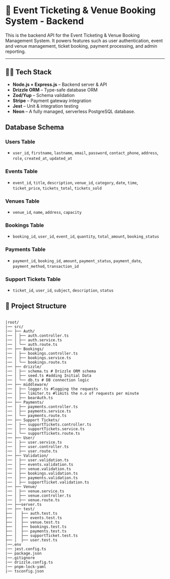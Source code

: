 # 📅 Event Ticketing & Venue Booking System - Backend

This is the backend API for the Event Ticketing & Venue Booking Management System. It powers features such as user authentication, event and venue management, ticket booking, payment processing, and admin reporting.

---
## 🧑‍💻 Tech Stack

- **Node.js + Express.js** – Backend server & API
- **Drizzle ORM** – Type-safe database ORM
- **Zod/Yup** – Schema validation
- **Stripe** – Payment gateway integration
- **Jest** – Unit & integration testing
- **Neon** –  A fully managed, serverless PostgreSQL database.



##  Database Schema 

### Users Table
- `user_id`, `firstname`, `lastname`, `email`, `password`, `contact_phone`, `address`, `role`, `created_at`, `updated_at`

### Events Table
- `event_id`, `title`, `description`, `venue_id`, `category`, `date`, `time`, `ticket_price`, `tickets_total`, `tickets_sold`

### Venues Table
- `venue_id`, `name`, `address`, `capacity`

### Bookings Table
- `booking_id`, `user_id`, `event_id`, `quantity`, `total_amount`, `booking_status`

### Payments Table
- `payment_id`, `booking_id`, `amount`, `payment_status`, `payment_date`, `payment_method`, `transaction_id`

### Support Tickets Table
- `ticket_id`, `user_id`, `subject`, `description`, `status`


## 📂 Project Structure
```

|root/
|── src/
|── ├── Auth/
|── │ ├── auth.controller.ts
|── │ ├── auth.service.ts
|── │ └── auth.route.ts
|── ├── Bookings/
|── │ ├── bookings.controller.ts
|── │ ├── bookings.service.ts
|── │ └── bookings.route.ts
|── ├── drizzle/
|── │ ├── schema.ts # Drizzle ORM schema
|── │ ├── seed.ts #adding Initial Data
|── │ └── db.ts # DB connection logic
|── ├── middleware/
|── │ ├── logger.ts #logging the requests
|── │ ├── limiter.ts #limits the n.o of requests per minute
|── │ ├── bearAuth.ts 
|── ├── Payments/
|── │ ├── payments.controller.ts
|── │ ├── payments.service.ts
|── │ └── payments.route.ts
|── ├── Support Tickets/
|── │ ├── supportTickets.controller.ts
|── │ ├── supportTickets.service.ts
|── │ └── supportTickets.route.ts
|── ├── User/
|── │ ├── user.service.ts
|── │ ├── user.controller.ts
|── │ ├── user.route.ts
|── ├── Validation/
|── │ ├── user.validation.ts
|── │ ├── events.validation.ts
|── │ ├── venue.validation.ts
|── │ ├── bookings.validation.ts
|── │ ├── payments.validation.ts
|── │ ├── supportTicket.validation.ts
|── ├── Venue/
|── │ ├── venue.service.ts
|── │ ├── venue.controller.ts
|── │ ├── venue.route.ts
|── ├──server.ts
|── ├── test/
├── │  ├── auth.test.ts
├── │  ├── events.test.ts
├── │  ├── venue.test.ts
├── │  ├── bookings.test.ts
├── │  ├── payments.test.ts
├── │  ├── supportTicket.test.ts
├── │  ├── user.test.ts
|──.env
|── jest.config.ts
|── package.json
|──.gitignore
|── drizzle.config.ts
|── pnpm-lock-yaml
|── tsconfig.json
```

